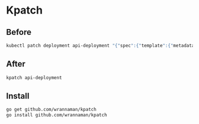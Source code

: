 # Kpatch 

## Before 

```sh
kubectl patch deployment api-deployment "{"spec":{"template":{"metadata":{"labels":{"creationTimestamp":"`date +'%s'`"}}}}}"
```

## After 

```sh
kpatch api-deployment
```

## Install 

```sh
go get github.com/wrannaman/kpatch 
go install github.com/wrannaman/kpatch 

```